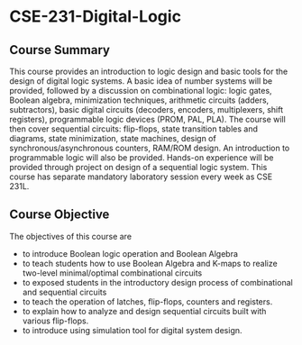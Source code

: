# CSE-231-Digital-Logic

## Course Summary

This course provides an introduction to logic design and basic tools for the design of digital logic systems. A basic idea of number systems will be provided, followed by a discussion on combinational logic: logic gates, Boolean algebra, minimization techniques, arithmetic circuits (adders, subtractors), basic digital circuits (decoders, encoders, multiplexers, shift registers), programmable logic devices (PROM, PAL, PLA). The course will then cover sequential circuits: flip-flops, state transition tables and diagrams, state minimization, state machines, design of synchronous/asynchronous counters, RAM/ROM design. An introduction to programmable logic will also be provided. Hands-on experience will be provided through project on design of a sequential logic system. This course has separate mandatory laboratory session every week as CSE 231L.

## Course Objective

The objectives of this course are
* to introduce Boolean logic operation and Boolean Algebra
* to teach students how to use Boolean Algebra and K-maps to realize two-level minimal/optimal combinational circuits
* to exposed students in the introductory design process of combinational and sequential circuits
* to teach the operation of latches, flip-flops, counters and registers.
* to explain how to analyze and design sequential circuits built with various flip-flops.
* to introduce using simulation tool for digital system design.
